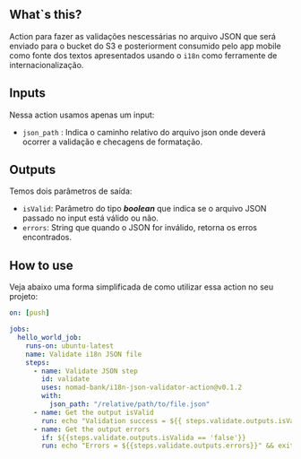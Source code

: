 ## What`s this?

Action para fazer as validações nescessárias no arquivo JSON que será enviado para o bucket do S3 e posteriorment consumido pelo app mobile como fonte dos textos apresentados usando o `i18n` como ferramente de internacionalização.

## Inputs

Nessa action usamos apenas um input:

- `json_path` : Indica o caminho relativo do arquivo json onde deverá ocorrer a validação e checagens de formatação.

## Outputs

Temos dois parâmetros de saída:

- `isValid`: Parâmetro do tipo **_boolean_** que indica se o arquivo JSON passado no input está válido ou não.
- `errors`: String que quando o JSON for inválido, retorna os erros encontrados.

## How to use

Veja abaixo uma forma simplificada de como utilizar essa action no seu projeto:

```yml
on: [push]

jobs:
  hello_world_job:
    runs-on: ubuntu-latest
    name: Validate i18n JSON file
    steps:
      - name: Validate JSON step
        id: validate
        uses: nomad-bank/i18n-json-validator-action@v0.1.2
        with:
          json_path: "/relative/path/to/file.json"
      - name: Get the output isValid
        run: echo "Validation success = ${{ steps.validate.outputs.isValid }}"
      - name: Get the output errors
        if: ${{steps.validate.outputs.isValida == 'false'}}
        run: echo "Errors = ${{steps.validate.outputs.errors}}" && exit 1
```
